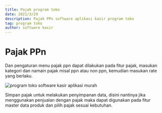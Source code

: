```yaml
---
title: Pajak program toko
date: 2021/3/29
description: Pajak PPn software aplikasi kasir program toko
tag: program toko
author: software kasir
---
```


# Pajak PPn

Dan pengaturan menu pajak ppn dapat dilakukan pada fitur pajak, masukan kategori dan namain pajak misal ppn atau non ppn, kemudian masukan rate yang berlaku.

![program toko software kasir aplikasi murah](https://1.bp.blogspot.com/-0Rcbt4Ypqss/YJ-gKciFgCI/AAAAAAAAN9c/6Wzy8CWbuTw0zBV5mn9-2r_LGaDNvJ-oQCLcBGAsYHQ/s1366/program%2Btoko%2Bsoftware%2Bkasir%2Bmurah%2B8.png)

Simpan pajak untuk melakukan penyimpanan data, disini nantinya jika menggunakan penjualan dengan pajak maka dapat digunakan pada fitur master data produk dan pilih pajak sesuai kebutuhan.